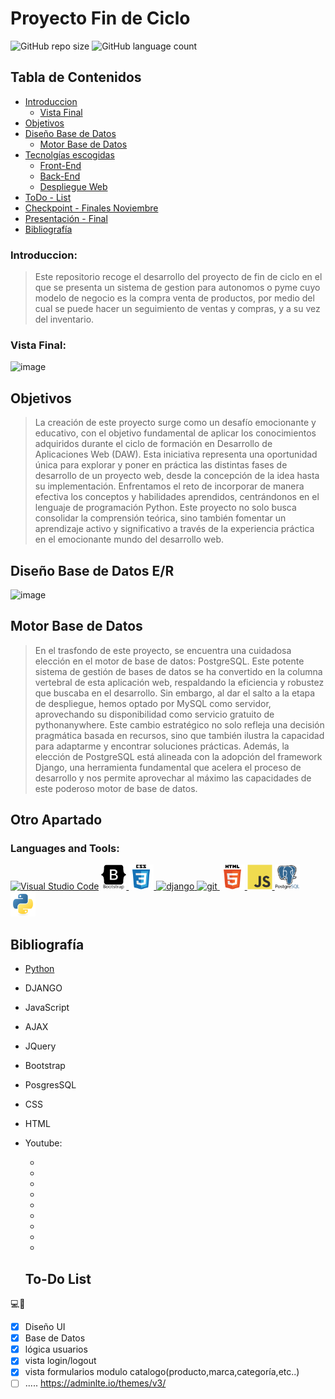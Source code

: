 # Proyecto Fin de Ciclo

![GitHub repo size](https://shields.io/github/repo-size/henryDAW2022/Proyecto_Django?style=for-the-badge)
![GitHub language count](https://img.shields.io/github/languages/count/henryDAW2022/Proyecto_Django?style=for-the-badge)

## Tabla de Contenidos
- [Introduccion](#1)
    - [Vista Final](#2)
- [Objetivos](#3)
- [Diseño Base de Datos](#4)
    - [Motor Base de Datos](#5)
- [Tecnolgías escogidas](#6)
    - [Front-End](#7)
    - [Back-End](#8)
    - [Despliegue Web](#9)
- [ToDo - List](#10)
- [Checkpoint - Finales Noviembre](#11)
- [Presentación - Final](#12)
- [Bibliografía](#13)

<h3 align="left">Introduccion:</h3><a name="1"></a>

> Este repositorio recoge el desarrollo del proyecto de fin de ciclo en el que se presenta un sistema de gestion para autonomos o pyme cuyo modelo de negocio es la compra venta de productos, por medio del cual se puede hacer un seguimiento de ventas y compras, y a su vez del inventario.


<h3 align="left">Vista Final:</h3><a name="2"></a>

![image](https://drive.google.com/uc?export=view&id=1qJbJrtDSs3io3GgrhRDnwuvz0zQj49mL)


## Objetivos <a name="4"></a>
> La creación de este proyecto surge como un desafío emocionante y educativo, con el objetivo fundamental de aplicar los conocimientos adquiridos durante el ciclo de formación en Desarrollo de Aplicaciones Web (DAW). Esta iniciativa representa una oportunidad única para explorar y poner en práctica las distintas fases de desarrollo de un proyecto web, desde la concepción de la idea hasta su implementación. 
Enfrentamos el reto de incorporar de manera efectiva los conceptos y habilidades aprendidos, centrándonos en el lenguaje de programación Python. 
Este proyecto no solo busca consolidar la comprensión teórica, sino también fomentar un aprendizaje activo y significativo a través de la experiencia práctica en el emocionante mundo del desarrollo web.

## Diseño Base de Datos E/R
<a name="4"></a>
![image](https://drive.google.com/uc?export=view&id=1JTRdiImTedn1CPcf4iF8VTr3KJzJKUBY)

## Motor Base de Datos
<a name="4"></a>
> En el trasfondo de este proyecto, se encuentra una cuidadosa elección en el motor de base de datos: PostgreSQL. Este potente sistema de gestión de bases de datos se ha convertido en la columna vertebral de esta aplicación web, respaldando la eficiencia y robustez que buscaba en el desarrollo. Sin embargo, al dar el salto a la etapa de despliegue, hemos optado por MySQL como servidor, aprovechando su disponibilidad como servicio gratuito de pythonanywhere. 
Este cambio estratégico no solo refleja una decisión pragmática basada en recursos, sino que también ilustra la capacidad para adaptarme y encontrar soluciones prácticas. Además, la elección de PostgreSQL está alineada con la adopción del framework Django, una herramienta fundamental que acelera el proceso de desarrollo y nos permite aprovechar al máximo las capacidades de este poderoso motor de base de datos.












## Otro Apartado
<a name="4"></a>












<h3 align="left">Languages and Tools:</h3><a name="5"></a>
<p align="left"><a href="https://code.visualstudio.com/" target="_blank" rel="noreferrer"><img src="https://sobrebits.com/wp-content/uploads/2018/10/Visual-Studio-Code-para-PowerShell.png" alt="Visual Studio Code" height="40"></a> <a href="https://getbootstrap.com" target="_blank" rel="noreferrer"> <img src="https://raw.githubusercontent.com/devicons/devicon/master/icons/bootstrap/bootstrap-plain-wordmark.svg" alt="bootstrap" width="40" height="40"/> </a> <a href="https://www.w3schools.com/css/" target="_blank" rel="noreferrer"> <img src="https://raw.githubusercontent.com/devicons/devicon/master/icons/css3/css3-original-wordmark.svg" alt="css3" width="40" height="40"/> </a> <a href="https://www.djangoproject.com/" target="_blank" rel="noreferrer"> <img src="https://cdn.worldvectorlogo.com/logos/django.svg" alt="django" width="40" height="40"/> </a> <a href="https://git-scm.com/" target="_blank" rel="noreferrer"> <img src="https://www.vectorlogo.zone/logos/git-scm/git-scm-icon.svg" alt="git" width="40" height="40"/> </a> <a href="https://www.w3.org/html/" target="_blank" rel="noreferrer"> <img src="https://raw.githubusercontent.com/devicons/devicon/master/icons/html5/html5-original-wordmark.svg" alt="html5" width="40" height="40"/> </a> <a href="https://developer.mozilla.org/en-US/docs/Web/JavaScript" target="_blank" rel="noreferrer"> <img src="https://raw.githubusercontent.com/devicons/devicon/master/icons/javascript/javascript-original.svg" alt="javascript" width="40" height="40"/> </a> <a href="https://www.postgresql.org" target="_blank" rel="noreferrer"> <img src="https://raw.githubusercontent.com/devicons/devicon/master/icons/postgresql/postgresql-original-wordmark.svg" alt="postgresql" width="40" height="40"/> </a> <a href="https://www.python.org" target="_blank" rel="noreferrer"> <img src="https://raw.githubusercontent.com/devicons/devicon/master/icons/python/python-original.svg" alt="python" width="40" height="40"/> </a> </p>



## Bibliografía <a name="12"></a>
- <a href="https://www.python.org/">Python </a>
- DJANGO <a href=""></a>
- JavaScript <a href=""></a>
- AJAX <a href=""></a>
- JQuery <a href=""></a>
- Bootstrap <a href=""></a>
- PosgresSQL <a href=""></a>
- CSS <a href=""></a>
- HTML <a href=""></a>
- Youtube:
    - <a href=""></a>
    - <a href=""></a>
    - <a href=""></a>
    - <a href=""></a>
    - <a href=""></a>
    - <a href=""></a>
    - <a href=""></a>
    - <a href=""></a>
    - <a href=""></a>


    ## To-Do List <a name="10"></a>

💻📝

- [x] Diseño UI
- [x] Base de Datos
- [x] lógica usuarios
- [x] vista login/logout
- [x] vista formularios modulo catalogo(producto,marca,categoría,etc..)
- [ ] ..... https://adminlte.io/themes/v3/